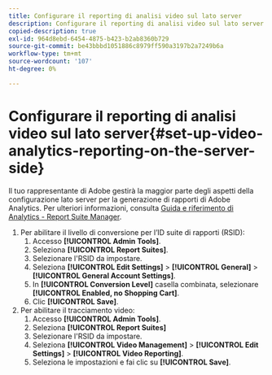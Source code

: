 ```yaml
---
title: Configurare il reporting di analisi video sul lato server
description: Configurare il reporting di analisi video sul lato server
copied-description: true
exl-id: 964d8ebd-6454-4875-b423-b2ab8360b729
source-git-commit: be43bbbd1051886c8979ff590a3197b2a7249b6a
workflow-type: tm+mt
source-wordcount: '107'
ht-degree: 0%

---
```


# Configurare il reporting di analisi video sul lato server{#set-up-video-analytics-reporting-on-the-server-side}

Il tuo rappresentante di Adobe gestirà la maggior parte degli aspetti della configurazione lato server per la generazione di rapporti di Adobe Analytics. Per ulteriori informazioni, consulta [Guida e riferimento di Analytics - Report Suite Manager](https://microsite.omniture.com/t2/help/en_US/reference/#Report_Suite_Manager).
1. Per abilitare il livello di conversione per l’ID suite di rapporti (RSID):
   1. Accesso **[!UICONTROL Admin Tools]**.
   1. Seleziona **[!UICONTROL Report Suites]**.
   1. Selezionare l&#39;RSID da impostare.
   1. Seleziona **[!UICONTROL Edit Settings]** > **[!UICONTROL General]** > **[!UICONTROL General Account Settings]**.
   1. In **[!UICONTROL Conversion Level]** casella combinata, selezionare **[!UICONTROL Enabled, no Shopping Cart]**.
   1. Clic **[!UICONTROL Save]**.
1. Per abilitare il tracciamento video:
   1. Accesso **[!UICONTROL Admin Tools]**.
   1. Seleziona **[!UICONTROL Report Suites]**
   1. Selezionare l&#39;RSID da impostare.
   1. Seleziona **[!UICONTROL Video Management]** > **[!UICONTROL Edit Settings]** > **[!UICONTROL Video Reporting]**.
   1. Seleziona le impostazioni e fai clic su **[!UICONTROL Save]**.
